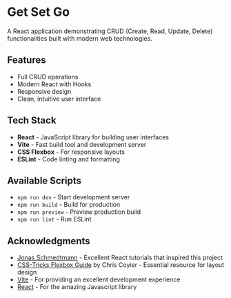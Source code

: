 # Get Set Go

A React application demonstrating CRUD (Create, Read, Update, Delete) functionalities built with modern web technologies.

## Features

- Full CRUD operations
- Modern React with Hooks
- Responsive design
- Clean, intuitive user interface

## Tech Stack

- **React** - JavaScript library for building user interfaces
- **Vite** - Fast build tool and development server
- **CSS Flexbox** - For responsive layouts
- **ESLint** - Code linting and formatting

## Available Scripts

- `npm run dev` - Start development server
- `npm run build` - Build for production
- `npm run preview` - Preview production build
- `npm run lint` - Run ESLint

## Acknowledgments

- [Jonas Schmedtmann](https://www.udemy.com/course/the-ultimate-react-course/) - Excellent React tutorials that inspired this project
- [CSS-Tricks Flexbox Guide](https://css-tricks.com/snippets/css/a-guide-to-flexbox/) by Chris Coyier - Essential resource for layout design
- [Vite](https://vitejs.dev/) - For providing an excellent development experience
- [React](https://reactjs.org/) - For the amazing Javascript library
